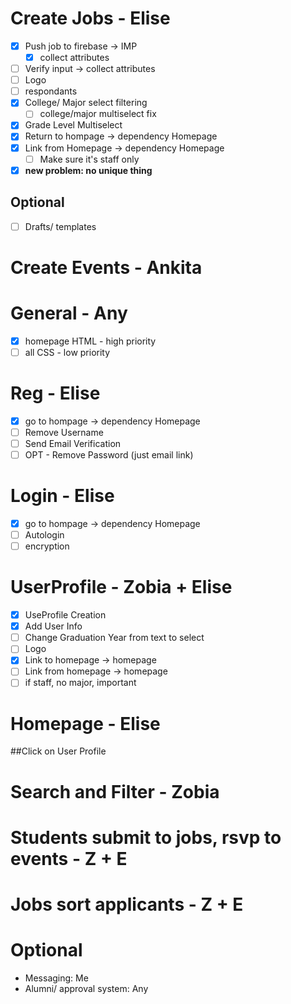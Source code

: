 # Create Jobs - Elise
- [X] Push job to firebase -> IMP
    - [X] collect attributes
- [ ] Verify input -> collect attributes
- [ ] Logo
- [ ] respondants
- [x] College/ Major select filtering
    - [ ] college/major multiselect fix
- [x] Grade Level Multiselect
- [X] Return to hompage -> dependency Homepage
- [X] Link from Homepage -> dependency Homepage
    - [ ] Make sure it's staff only
- [x] **new problem: no unique thing**
## Optional
- [ ] Drafts/ templates
# Create Events - Ankita
# General - Any
- [X] homepage HTML - high priority
- [ ] all CSS - low priority
# Reg - Elise 
- [X] go to hompage -> dependency Homepage
- [ ] Remove Username
- [ ] Send Email Verification
- [ ] OPT - Remove Password (just email link)
# Login - Elise
- [X] go to hompage -> dependency Homepage
- [ ] Autologin
- [ ] encryption
# UserProfile - Zobia + Elise
- [x] UseProfile Creation
- [X] Add User Info
- [ ] Change Graduation Year from text to select
- [ ] Logo
- [X] Link to homepage -> homepage
- [ ] Link from homepage -> homepage
- [ ] if staff, no major, important
# Homepage - Elise
##Click on User Profile
# Search and Filter - Zobia
# Students submit to jobs, rsvp to events - Z + E
# Jobs sort applicants - Z + E
# Optional
- Messaging: Me
- Alumni/ approval system: Any
   


